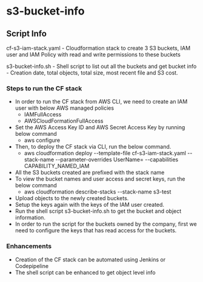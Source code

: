 # s3-bucket-info
## Script Info
cf-s3-iam-stack.yaml  - Cloudformation stack to create 3 S3 buckets, IAM user and IAM Policy with read and write permissions to these buckets

s3-bucket-info.sh - Shell script to list out all the buckets and get bucket info - Creation date, total objects, total size, most recent file and S3 cost. 

### Steps to run the CF stack
* In order to run the CF stack from AWS CLI, we need to create an IAM user with below AWS managed policies 
  - IAMFullAccess
  - AWSCloudFormationFullAccess
* Set the AWS Access Key ID  and AWS Secret Access Key by running below command
  - aws configure
* Then, to deploy the CF stack via CLI, run the below command.
  - aws cloudformation deploy --template-file cf-s3-iam-stack.yaml --stack-name <Stack-Name> --parameter-overrides UserName=<IAM username> --capabilities CAPABILITY_NAMED_IAM
* All the S3 buckets created are prefixed with the stack name <Stack-Name>
* To view the bucket names and user access and secret keys, run the below command
  - aws cloudformation describe-stacks --stack-name s3-test
* Upload objects to the newly created buckets.
* Setup the keys again with the keys of the IAM user created.
* Run the shell script s3-bucket-info.sh to get the bucket and object information.
* In order to run the script for the buckets owned by the company, first we need to configure the keys that has read access for the buckets.

### Enhancements
* Creation of the CF stack can be automated using Jenkins or Codepipeline
* The shell script can be enhanced to get object level info
